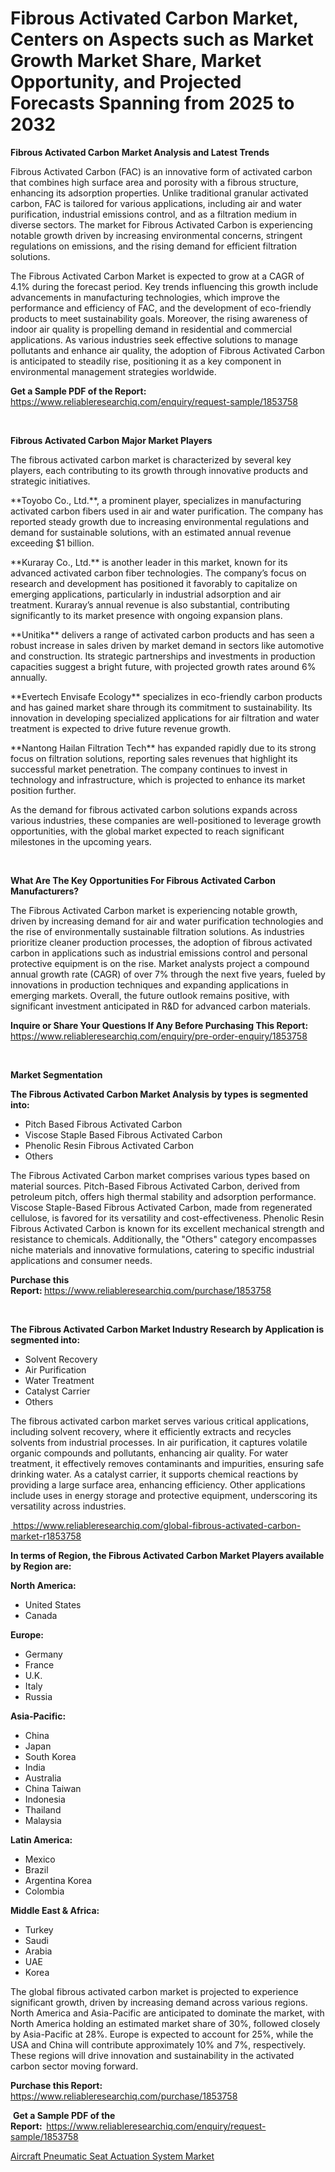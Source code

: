 <p><h1>Fibrous Activated Carbon Market, Centers on Aspects such as Market Growth Market Share, Market Opportunity, and Projected Forecasts Spanning from 2025 to 2032</h1></p><p><strong>Fibrous Activated Carbon Market Analysis and Latest Trends</strong></p>
<p><p>Fibrous Activated Carbon (FAC) is an innovative form of activated carbon that combines high surface area and porosity with a fibrous structure, enhancing its adsorption properties. Unlike traditional granular activated carbon, FAC is tailored for various applications, including air and water purification, industrial emissions control, and as a filtration medium in diverse sectors. The market for Fibrous Activated Carbon is experiencing notable growth driven by increasing environmental concerns, stringent regulations on emissions, and the rising demand for efficient filtration solutions.</p><p>The Fibrous Activated Carbon Market is expected to grow at a CAGR of 4.1% during the forecast period. Key trends influencing this growth include advancements in manufacturing technologies, which improve the performance and efficiency of FAC, and the development of eco-friendly products to meet sustainability goals. Moreover, the rising awareness of indoor air quality is propelling demand in residential and commercial applications. As various industries seek effective solutions to manage pollutants and enhance air quality, the adoption of Fibrous Activated Carbon is anticipated to steadily rise, positioning it as a key component in environmental management strategies worldwide.</p></p>
<p><strong>Get a Sample PDF of the Report:&nbsp;</strong> <a href="https://www.reliableresearchiq.com/enquiry/request-sample/1853758?utm_campaign=2580&utm_medium=2&utm_source=Github&utm_content=ia&utm_term=27032025&utm_id=fibrous-activated-carbon">https://www.reliableresearchiq.com/enquiry/request-sample/1853758</a></p>
<p>&nbsp;</p>
<p><strong>Fibrous Activated Carbon Major Market Players</strong></p>
<p><p>The fibrous activated carbon market is characterized by several key players, each contributing to its growth through innovative products and strategic initiatives. </p><p>**Toyobo Co., Ltd.**, a prominent player, specializes in manufacturing activated carbon fibers used in air and water purification. The company has reported steady growth due to increasing environmental regulations and demand for sustainable solutions, with an estimated annual revenue exceeding $1 billion.</p><p>**Kuraray Co., Ltd.** is another leader in this market, known for its advanced activated carbon fiber technologies. The company’s focus on research and development has positioned it favorably to capitalize on emerging applications, particularly in industrial adsorption and air treatment. Kuraray’s annual revenue is also substantial, contributing significantly to its market presence with ongoing expansion plans.</p><p>**Unitika** delivers a range of activated carbon products and has seen a robust increase in sales driven by market demand in sectors like automotive and construction. Its strategic partnerships and investments in production capacities suggest a bright future, with projected growth rates around 6% annually.</p><p>**Evertech Envisafe Ecology** specializes in eco-friendly carbon products and has gained market share through its commitment to sustainability. Its innovation in developing specialized applications for air filtration and water treatment is expected to drive future revenue growth.</p><p>**Nantong Hailan Filtration Tech** has expanded rapidly due to its strong focus on filtration solutions, reporting sales revenues that highlight its successful market penetration. The company continues to invest in technology and infrastructure, which is projected to enhance its market position further.</p><p>As the demand for fibrous activated carbon solutions expands across various industries, these companies are well-positioned to leverage growth opportunities, with the global market expected to reach significant milestones in the upcoming years.</p></p>
<p>&nbsp;</p>
<p><strong>What Are The Key Opportunities For Fibrous Activated Carbon Manufacturers?</strong></p>
<p><p>The Fibrous Activated Carbon market is experiencing notable growth, driven by increasing demand for air and water purification technologies and the rise of environmentally sustainable filtration solutions. As industries prioritize cleaner production processes, the adoption of fibrous activated carbon in applications such as industrial emissions control and personal protective equipment is on the rise. Market analysts project a compound annual growth rate (CAGR) of over 7% through the next five years, fueled by innovations in production techniques and expanding applications in emerging markets. Overall, the future outlook remains positive, with significant investment anticipated in R&D for advanced carbon materials.</p></p>
<p><strong>Inquire or Share Your Questions If Any Before Purchasing This Report:</strong> <a href="https://www.reliableresearchiq.com/enquiry/pre-order-enquiry/1853758?utm_campaign=2580&utm_medium=2&utm_source=Github&utm_content=ia&utm_term=27032025&utm_id=fibrous-activated-carbon">https://www.reliableresearchiq.com/enquiry/pre-order-enquiry/1853758</a></p>
<p>&nbsp;</p>
<p><strong>Market Segmentation</strong></p>
<p><strong>The Fibrous Activated Carbon Market Analysis by types is segmented into:</strong></p>
<p><ul><li>Pitch Based Fibrous Activated Carbon</li><li>Viscose Staple Based Fibrous Activated Carbon</li><li>Phenolic Resin Fibrous Activated Carbon</li><li>Others</li></ul></p>
<p><p>The Fibrous Activated Carbon market comprises various types based on material sources. Pitch-Based Fibrous Activated Carbon, derived from petroleum pitch, offers high thermal stability and adsorption performance. Viscose Staple-Based Fibrous Activated Carbon, made from regenerated cellulose, is favored for its versatility and cost-effectiveness. Phenolic Resin Fibrous Activated Carbon is known for its excellent mechanical strength and resistance to chemicals. Additionally, the "Others" category encompasses niche materials and innovative formulations, catering to specific industrial applications and consumer needs.</p></p>
<p><strong>Purchase this Report:&nbsp;</strong><a href="https://www.reliableresearchiq.com/purchase/1853758?utm_campaign=2580&utm_medium=2&utm_source=Github&utm_content=ia&utm_term=27032025&utm_id=fibrous-activated-carbon">https://www.reliableresearchiq.com/purchase/1853758</a></p>
<p>&nbsp;</p>
<p><strong>The Fibrous Activated Carbon Market Industry Research by Application is segmented into:</strong></p>
<p><ul><li>Solvent Recovery</li><li>Air Purification</li><li>Water Treatment</li><li>Catalyst Carrier</li><li>Others</li></ul></p>
<p><p>The fibrous activated carbon market serves various critical applications, including solvent recovery, where it efficiently extracts and recycles solvents from industrial processes. In air purification, it captures volatile organic compounds and pollutants, enhancing air quality. For water treatment, it effectively removes contaminants and impurities, ensuring safe drinking water. As a catalyst carrier, it supports chemical reactions by providing a large surface area, enhancing efficiency. Other applications include uses in energy storage and protective equipment, underscoring its versatility across industries.</p></p>
<p><a href="https://www.reliableresearchiq.com/global-fibrous-activated-carbon-market-r1853758?utm_campaign=2580&utm_medium=2&utm_source=Github&utm_content=ia&utm_term=27032025&utm_id=fibrous-activated-carbon">&nbsp;https://www.reliableresearchiq.com/global-fibrous-activated-carbon-market-r1853758</a></p>
<p><strong>In terms of Region, the Fibrous Activated Carbon Market Players available by Region are:</strong></p>
<p>
    <p> <strong> North America: </strong>
        <ul>
            <li>United States</li>
            <li>Canada</li>
        </ul>
        </p> 
    <p> <strong> Europe: </strong>
        <ul>
            <li>Germany</li>
            <li>France</li>
            <li>U.K.</li>
            <li>Italy</li>
            <li>Russia</li>
        </ul>
        </p> 
    <p> <strong> Asia-Pacific: </strong>
        <ul>
            <li>China</li>
            <li>Japan</li>
            <li>South Korea</li>
            <li>India</li>
            <li>Australia</li>
            <li>China Taiwan</li>
            <li>Indonesia</li>
            <li>Thailand</li>
            <li>Malaysia</li>
        </ul>
        </p> 
    <p> <strong> Latin America: </strong>
        <ul>
            <li>Mexico</li>
            <li>Brazil</li>
            <li>Argentina Korea</li>
            <li>Colombia</li>
        </ul>
        </p> 
    <p> <strong> Middle East & Africa: </strong>
        <ul>
            <li>Turkey</li>
            <li>Saudi</li>
            <li>Arabia</li>
            <li>UAE</li>
            <li>Korea</li>
        </ul>
    </p>
    </p>
<p><p>The global fibrous activated carbon market is projected to experience significant growth, driven by increasing demand across various regions. North America and Asia-Pacific are anticipated to dominate the market, with North America holding an estimated market share of 30%, followed closely by Asia-Pacific at 28%. Europe is expected to account for 25%, while the USA and China will contribute approximately 10% and 7%, respectively. These regions will drive innovation and sustainability in the activated carbon sector moving forward.</p></p>
<p><strong>Purchase this Report: </strong><a href="https://www.reliableresearchiq.com/purchase/1853758?utm_campaign=2580&utm_medium=2&utm_source=Github&utm_content=ia&utm_term=27032025&utm_id=fibrous-activated-carbon">https://www.reliableresearchiq.com/purchase/1853758</a></p>
<p>&nbsp;<strong>Get a Sample PDF of the Report:&nbsp;&nbsp;</strong><a href="https://www.reliableresearchiq.com/enquiry/request-sample/1853758?utm_campaign=2580&utm_medium=2&utm_source=Github&utm_content=ia&utm_term=27032025&utm_id=fibrous-activated-carbon">https://www.reliableresearchiq.com/enquiry/request-sample/1853758</a></p>
<p><strong></strong></p>
<p><p><a href="https://github.com/bolalfredia7777/Market-Research-Report-List-1/blob/main/aircraft-pneumatic-seat-actuation-system-market.md?utm_campaign=2580&utm_medium=2&utm_source=Github&utm_content=ia&utm_term=27032025&utm_id=fibrous-activated-carbon">Aircraft Pneumatic Seat Actuation System Market</a></p></p>